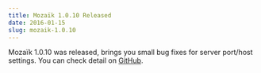 ```yaml
---
title: Mozaïk 1.0.10 Released
date: 2016-01-15
slug: mozaik-1.0.10
---
```

Mozaïk 1.0.10 was released, brings you small bug fixes for server port/host settings.
You can check detail on [GitHub](https://github.com/plouc/mozaik/releases/tag/v1.0.10).
